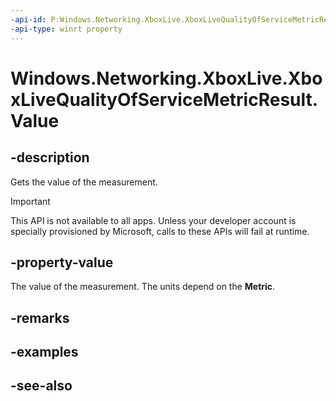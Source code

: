 ```yaml
---
-api-id: P:Windows.Networking.XboxLive.XboxLiveQualityOfServiceMetricResult.Value
-api-type: winrt property
---
```


<!-- Property syntax
public ulong Value { get; }
-->

# Windows.Networking.XboxLive.XboxLiveQualityOfServiceMetricResult.Value

## -description

Gets the value of the measurement.

> [!IMPORTANT]
> This API is not available to all apps. Unless your developer account is specially provisioned by Microsoft, calls to these APIs will fail at runtime.

## -property-value

The value of the measurement. The units depend on the **Metric**.

## -remarks

## -examples

## -see-also
